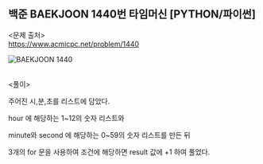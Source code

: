 ## 백준 BAEKJOON 1440번 타임머신 [PYTHON/파이썬]

<문제 출처><br>
https://www.acmicpc.net/problem/1440

![BAEKJOON 1440](https://blog.kakaocdn.net/dn/6ROj5/btrOdgzI4e5/gjyPQRk7wXpVOE0UFh3yGk/img.png)

<br>
<풀이><br>

주어진 시,분,초를 리스트에 담았다.

hour 에 해당하는 1~12의 숫자 리스트와

minute와 second 에 해당하는 0~59의 숫자 리스트를 만든 뒤

3개의 for 문을 사용하여 조건에 해당하면 result 값에 +1 하여 풀었다.
